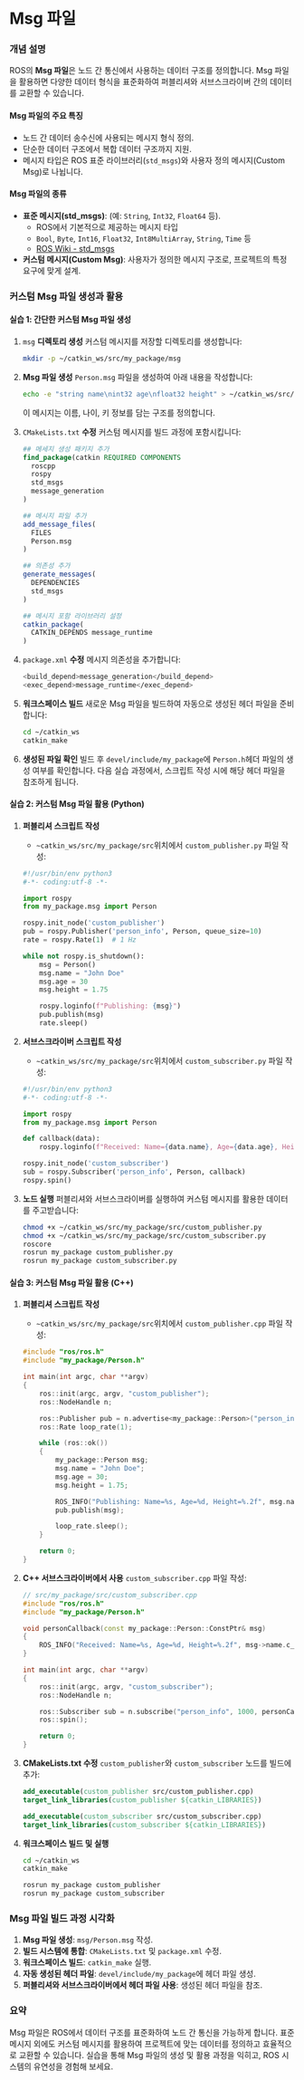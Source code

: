 # Msg 파일

### 개념 설명

ROS의 **Msg 파일**은 노드 간 통신에서 사용하는 데이터 구조를 정의합니다. Msg 파일을 활용하면 다양한 데이터 형식을 표준화하여 퍼블리셔와 서브스크라이버 간의 데이터를 교환할 수 있습니다.

#### **Msg 파일의 주요 특징**

* 노드 간 데이터 송수신에 사용되는 메시지 형식 정의.
* 단순한 데이터 구조에서 복합 데이터 구조까지 지원.
* 메시지 타입은 ROS 표준 라이브러리(`std_msgs`)와 사용자 정의 메시지(Custom Msg)로 나뉩니다.

#### **Msg 파일의 종류**

* **표준 메시지(std\_msgs)**: (예: `String`, `Int32`, `Float64` 등).
  * ROS에서 기본적으로 제공하는 메시지 타입
  * `Bool`, `Byte`, `Int16`, `Float32`, `Int8MultiArray`, `String`, `Time` 등
  * [ROS Wiki - std\_msgs](http://wiki.ros.org/std_msgs)
* **커스텀 메시지(Custom Msg)**: 사용자가 정의한 메시지 구조로, 프로젝트의 특정 요구에 맞게 설계.


### 커스텀 Msg 파일 생성과 활용

#### 실습 1: 간단한 커스텀 Msg 파일 생성

1.  `msg` **디렉토리 생성** 커스텀 메시지를 저장할 디렉토리를 생성합니다:

    ```bash
    mkdir -p ~/catkin_ws/src/my_package/msg
    ```


2.  **Msg 파일 생성** `Person.msg` 파일을 생성하여 아래 내용을 작성합니다:

    ```bash
    echo -e "string name\nint32 age\nfloat32 height" > ~/catkin_ws/src/my_package/msg/Person.msg
    ```

    이 메시지는 이름, 나이, 키 정보를 담는 구조를 정의합니다.


3.  `CMakeLists.txt` **수정** 커스텀 메시지를 빌드 과정에 포함시킵니다:

    ```cmake
    ## 메세지 생성 패키지 추가
    find_package(catkin REQUIRED COMPONENTS
      roscpp
      rospy
      std_msgs
      message_generation
    )

    ## 메시지 파일 추가
    add_message_files(
      FILES
      Person.msg
    )

    ## 의존성 추가
    generate_messages(
      DEPENDENCIES
      std_msgs
    )

    ## 메시지 포함 라이브러리 설정
    catkin_package(
      CATKIN_DEPENDS message_runtime
    )
    ```


4.  `package.xml` **수정** 메시지 의존성을 추가합니다:

    ```bash
    <build_depend>message_generation</build_depend>
    <exec_depend>message_runtime</exec_depend>
    ```


5.  **워크스페이스 빌드** 새로운 Msg 파일을 빌드하여 자동으로 생성된 헤더 파일을 준비합니다:

    ```bash
    cd ~/catkin_ws
    catkin_make
    ```


6. **생성된 파일 확인** 빌드 후 `devel/include/my_package`에 `Person.h`헤더 파일의 생성 여부를 확인합니다. 다음 실습 과정에서, 스크립트 작성 시에 해당 헤더 파일을 참조하게 됩니다.


#### 실습 2: 커스텀 Msg 파일 활용 (Python)

1.  **퍼블리셔 스크립트 작성**

    * `~catkin_ws/src/my_package/src`위치에서 `custom_publisher.py` 파일 작성:

    ```python
    #!/usr/bin/env python3
    #-*- coding:utf-8 -*-

    import rospy
    from my_package.msg import Person

    rospy.init_node('custom_publisher')
    pub = rospy.Publisher('person_info', Person, queue_size=10)
    rate = rospy.Rate(1)  # 1 Hz

    while not rospy.is_shutdown():
        msg = Person()
        msg.name = "John Doe"
        msg.age = 30
        msg.height = 1.75

        rospy.loginfo(f"Publishing: {msg}")
        pub.publish(msg)
        rate.sleep()
    ```


2.  **서브스크라이버 스크립트 작성**

    * `~catkin_ws/src/my_package/src`위치에서 `custom_subscriber.py` 파일 작성:

    ```python
    #!/usr/bin/env python3
    #-*- coding:utf-8 -*-

    import rospy
    from my_package.msg import Person

    def callback(data):
        rospy.loginfo(f"Received: Name={data.name}, Age={data.age}, Height={data.height}")

    rospy.init_node('custom_subscriber')
    sub = rospy.Subscriber('person_info', Person, callback)
    rospy.spin()
    ```


3.  **노드 실행** 퍼블리셔와 서브스크라이버를 실행하여 커스텀 메시지를 활용한 데이터를 주고받습니다:

    ```bash
    chmod +x ~/catkin_ws/src/my_package/src/custom_publisher.py
    chmod +x ~/catkin_ws/src/my_package/src/custom_subscriber.py
    roscore
    rosrun my_package custom_publisher.py
    rosrun my_package custom_subscriber.py
    ```

#### 실습 3: 커스텀 Msg 파일 활용 (C++)

1.  **퍼블리셔 스크립트 작성**

    * `~catkin_ws/src/my_package/src`위치에서 `custom_publisher.cpp` 파일 작성:

    ```cpp
    #include "ros/ros.h"
    #include "my_package/Person.h"

    int main(int argc, char **argv)
    {
        ros::init(argc, argv, "custom_publisher");
        ros::NodeHandle n;

        ros::Publisher pub = n.advertise<my_package::Person>("person_info", 1000);
        ros::Rate loop_rate(1);

        while (ros::ok())
        {
            my_package::Person msg;
            msg.name = "John Doe";
            msg.age = 30;
            msg.height = 1.75;

            ROS_INFO("Publishing: Name=%s, Age=%d, Height=%.2f", msg.name.c_str(), msg.age, msg.height);
            pub.publish(msg);

            loop_rate.sleep();
        }

        return 0;
    }
    ```


2.  **C++ 서브스크라이버에서 사용** `custom_subscriber.cpp` 파일 작성:

    ```cpp
    // src/my_package/src/custom_subscriber.cpp
    #include "ros/ros.h"
    #include "my_package/Person.h"

    void personCallback(const my_package::Person::ConstPtr& msg)
    {
        ROS_INFO("Received: Name=%s, Age=%d, Height=%.2f", msg->name.c_str(), msg->age, msg->height);
    }

    int main(int argc, char **argv)
    {
        ros::init(argc, argv, "custom_subscriber");
        ros::NodeHandle n;

        ros::Subscriber sub = n.subscribe("person_info", 1000, personCallback);
        ros::spin();

        return 0;
    }
    ```


3.  **CMakeLists.txt 수정** `custom_publisher`와 `custom_subscriber` 노드를 빌드에 추가:

    ```cmake
    add_executable(custom_publisher src/custom_publisher.cpp)
    target_link_libraries(custom_publisher ${catkin_LIBRARIES})

    add_executable(custom_subscriber src/custom_subscriber.cpp)
    target_link_libraries(custom_subscriber ${catkin_LIBRARIES})
    ```


4.  **워크스페이스 빌드 및 실행**

    ```bash
    cd ~/catkin_ws
    catkin_make

    rosrun my_package custom_publisher
    rosrun my_package custom_subscriber
    ```


### Msg 파일 빌드 과정 시각화

1. **Msg 파일 생성**: `msg/Person.msg` 작성.
2. **빌드 시스템에 통합**: `CMakeLists.txt` 및 `package.xml` 수정.
3. **워크스페이스 빌드**: `catkin_make` 실행.
4. **자동 생성된 헤더 파일**: `devel/include/my_package`에 헤더 파일 생성.
5. **퍼블리셔와 서브스크라이버에서 헤더 파일 사용**: 생성된 헤더 파일을 참조.

### 요약

Msg 파일은 ROS에서 데이터 구조를 표준화하여 노드 간 통신을 가능하게 합니다. 표준 메시지 외에도 커스텀 메시지를 활용하여 프로젝트에 맞는 데이터를 정의하고 효율적으로 교환할 수 있습니다. 실습을 통해 Msg 파일의 생성 및 활용 과정을 익히고, ROS 시스템의 유연성을 경험해 보세요.

